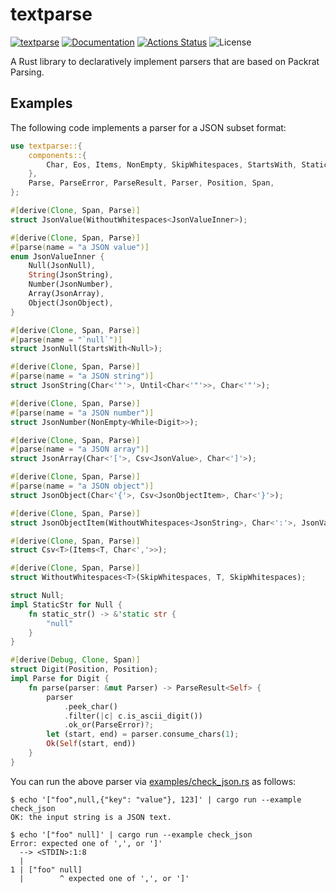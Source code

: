 textparse
=========

[![textparse](https://img.shields.io/crates/v/textparse.svg)](https://crates.io/crates/textparse)
[![Documentation](https://docs.rs/textparse/badge.svg)](https://docs.rs/textparse)
[![Actions Status](https://github.com/sile/textparse/workflows/CI/badge.svg)](https://github.com/sile/textparse/actions)
![License](https://img.shields.io/crates/l/textparse)

A Rust library to declaratively implement parsers that are based on Packrat Parsing.

Examples
--------

The following code implements a parser for a JSON subset format:
```rust
use textparse::{
    components::{
        Char, Eos, Items, NonEmpty, SkipWhitespaces, StartsWith, StaticStr, Until, While,
    },
    Parse, ParseError, ParseResult, Parser, Position, Span,
};

#[derive(Clone, Span, Parse)]
struct JsonValue(WithoutWhitespaces<JsonValueInner>);

#[derive(Clone, Span, Parse)]
#[parse(name = "a JSON value")]
enum JsonValueInner {
    Null(JsonNull),
    String(JsonString),
    Number(JsonNumber),
    Array(JsonArray),
    Object(JsonObject),
}

#[derive(Clone, Span, Parse)]
#[parse(name = "`null`")]
struct JsonNull(StartsWith<Null>);

#[derive(Clone, Span, Parse)]
#[parse(name = "a JSON string")]
struct JsonString(Char<'"'>, Until<Char<'"'>>, Char<'"'>);

#[derive(Clone, Span, Parse)]
#[parse(name = "a JSON number")]
struct JsonNumber(NonEmpty<While<Digit>>);

#[derive(Clone, Span, Parse)]
#[parse(name = "a JSON array")]
struct JsonArray(Char<'['>, Csv<JsonValue>, Char<']'>);

#[derive(Clone, Span, Parse)]
#[parse(name = "a JSON object")]
struct JsonObject(Char<'{'>, Csv<JsonObjectItem>, Char<'}'>);

#[derive(Clone, Span, Parse)]
struct JsonObjectItem(WithoutWhitespaces<JsonString>, Char<':'>, JsonValue);

#[derive(Clone, Span, Parse)]
struct Csv<T>(Items<T, Char<','>>);

#[derive(Clone, Span, Parse)]
struct WithoutWhitespaces<T>(SkipWhitespaces, T, SkipWhitespaces);

struct Null;
impl StaticStr for Null {
    fn static_str() -> &'static str {
        "null"
    }
}

#[derive(Debug, Clone, Span)]
struct Digit(Position, Position);
impl Parse for Digit {
    fn parse(parser: &mut Parser) -> ParseResult<Self> {
        parser
            .peek_char()
            .filter(|c| c.is_ascii_digit())
            .ok_or(ParseError)?;
        let (start, end) = parser.consume_chars(1);
        Ok(Self(start, end))
    }
}
```

You can run the above parser via [examples/check_json.rs](examples/check_json.rs) as follows:
```console
$ echo '["foo",null,{"key": "value"}, 123]' | cargo run --example check_json
OK: the input string is a JSON text.

$ echo '["foo" null]' | cargo run --example check_json
Error: expected one of ',', or ']'
  --> <STDIN>:1:8
  |
1 | ["foo" null]
  |        ^ expected one of ',', or ']'
```
